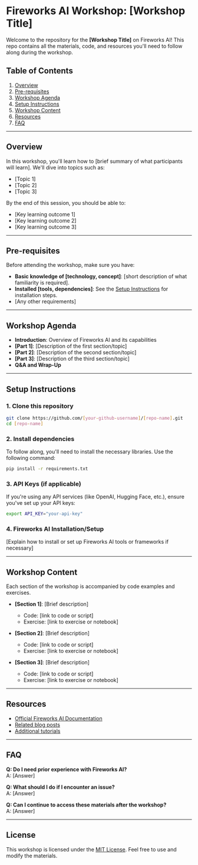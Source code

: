
# Fireworks AI Workshop: [Workshop Title]

Welcome to the repository for the **[Workshop Title]** on Fireworks AI! This repo contains all the materials, code, and resources you'll need to follow along during the workshop.

## Table of Contents
1. [Overview](#overview)
2. [Pre-requisites](#pre-requisites)
3. [Workshop Agenda](#workshop-agenda)
4. [Setup Instructions](#setup-instructions)
5. [Workshop Content](#workshop-content)
6. [Resources](#resources)
7. [FAQ](#faq)

---

## Overview
In this workshop, you'll learn how to [brief summary of what participants will learn]. We'll dive into topics such as:
- [Topic 1]
- [Topic 2]
- [Topic 3]

By the end of this session, you should be able to:
- [Key learning outcome 1]
- [Key learning outcome 2]
- [Key learning outcome 3]

---

## Pre-requisites
Before attending the workshop, make sure you have:
- **Basic knowledge of [technology, concept]**: [short description of what familiarity is required].
- **Installed [tools, dependencies]**: See the [Setup Instructions](#setup-instructions) for installation steps.
- [Any other requirements]

---

## Workshop Agenda
- **Introduction**: Overview of Fireworks AI and its capabilities
- **[Part 1]**: [Description of the first section/topic]
- **[Part 2]**: [Description of the second section/topic]
- **[Part 3]**: [Description of the third section/topic]
- **Q&A and Wrap-Up**

---

## Setup Instructions

### 1. Clone this repository
```bash
git clone https://github.com/[your-github-username]/[repo-name].git
cd [repo-name]
```

### 2. Install dependencies
To follow along, you'll need to install the necessary libraries. Use the following command:
```bash
pip install -r requirements.txt
```

### 3. API Keys (if applicable)
If you're using any API services (like OpenAI, Hugging Face, etc.), ensure you've set up your API keys:
```bash
export API_KEY="your-api-key"
```

### 4. Fireworks AI Installation/Setup
[Explain how to install or set up Fireworks AI tools or frameworks if necessary]

---

## Workshop Content
Each section of the workshop is accompanied by code examples and exercises.

- **[Section 1]**: [Brief description]
  - Code: [link to code or script]
  - Exercise: [link to exercise or notebook]

- **[Section 2]**: [Brief description]
  - Code: [link to code or script]
  - Exercise: [link to exercise or notebook]

- **[Section 3]**: [Brief description]
  - Code: [link to code or script]
  - Exercise: [link to exercise or notebook]

---

## Resources
- [Official Fireworks AI Documentation](https://fireworks.ai/docs)
- [Related blog posts](#)
- [Additional tutorials](#)

---

## FAQ
**Q: Do I need prior experience with Fireworks AI?**  
A: [Answer]

**Q: What should I do if I encounter an issue?**  
A: [Answer]

**Q: Can I continue to access these materials after the workshop?**  
A: [Answer]

---

## License
This workshop is licensed under the [MIT License](LICENSE). Feel free to use and modify the materials.
